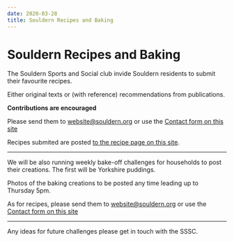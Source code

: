 ```yaml
---
date: 2020-03-28
title: Souldern Recipes and Baking
---
```


# Souldern Recipes and Baking


The Souldern Sports and Social club invide Souldern residents to
submit their favourite  recipes.

Either original texts or (with
reference) recommendations from publications.

**Contributions are encouraged**

Please send them to
  [website@souldern.org](mailto::webstite@souldern.org)
  or use the
  [Contact form on this site](/home/contact-website)

Recipes submited are posted [to the recipe page on this site](/home/recipes).

---

We will be also running weekly bake-off challenges for households to post their creations. The first will be Yorkshire puddings.

Photos of the baking creations to be posted any time leading up to Thursday 5pm.

As for recipes, please send them to
  [website@souldern.org](mailto::webstite@souldern.org)
  or use the
  [Contact form on this site](/home/contact-website)


---

Any ideas for future challenges please get in touch with the SSSC.


